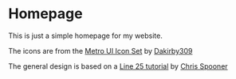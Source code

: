 Homepage
==================

This is just a simple homepage for my website.

The icons are from the [Metro UI Icon Set](https://www.iconfinder.com/search/?q=iconset:metro-ui-icon-set) by [Dakirby309](http://dakirby309.deviantart.com/)

The general design is based on a [Line 25 tutorial](http://line25.com/tutorials/how-to-create-a-trendy-flat-style-nav-menu-in-css) by [Chris Spooner](https://twitter.com/chrisspooner)
